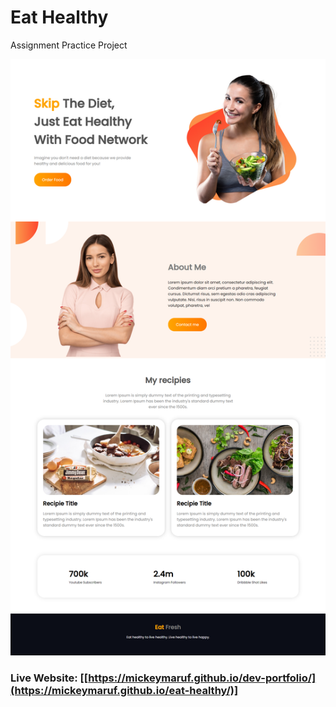 # Eat Healthy
Assignment Practice Project

![Thumbnail](https://github.com/mickeymaruf/eat-healthy/blob/main/images/showcase.png)

### Live Website: [[https://mickeymaruf.github.io/dev-portfolio/](https://mickeymaruf.github.io/eat-healthy/)]
